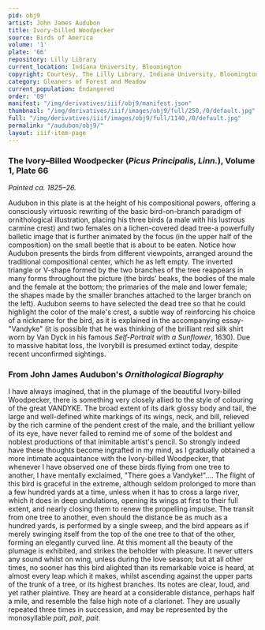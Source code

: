 ```yaml
---
pid: obj9
artist: John James Audubon
title: Ivory-billed Woodpecker
source: Birds of America
volume: '1'
plate: '66'
repository: Lilly Library
current_location: Indiana University, Bloomington
copyright: Courtesy, The Lilly Library, Indiana University, Bloomington, Indiana
category: Gleaners of Forest and Meadow
current_population: Endangered
order: '09'
manifest: "/img/derivatives/iiif/obj9/manifest.json"
thumbnail: "/img/derivatives/iiif/images/obj9/full/250,/0/default.jpg"
full: "/img/derivatives/iiif/images/obj9/full/1140,/0/default.jpg"
permalink: "/audubon/obj9/"
layout: iiif-item-page
---
```

### The Ivory–Billed Woodpecker (_Picus Principalis, Linn._), Volume 1, Plate 66

_Painted ca. 1825–26._

Audubon in this plate is at the height of his compositional powers, offering a consciously virtuosic rewriting of the basic bird-on-branch paradigm of ornithological illustration, placing his three birds (a male with his lustrous carmine crest) and two females on a lichen-covered dead tree-a powerfully balletic image that is further animated by the focus (in the upper half of the composition) on the small beetle that is about to be eaten. Notice how Audubon presents the birds from different viewpoints, arranged around the traditional compositional center, which he as left empty. The inverted triangle or V-shape formed by the two branches of the tree reappears in many forms throughout the picture (the birds' beaks, the bodies of the male and the female at the bottom; the primaries of the male and lower female; the shapes made by the smaller branches attached to the larger branch on the left). Audubon seems to have selected the dead tree so that he could highlight the color of the male's crest, a subtle way of reinforcing his choice of a nickname for the bird, as it is explained in the accompanying essay-"Vandyke" (it is possible that he was thinking of the brilliant red silk shirt worn by Van Dyck in his famous _Self-Portrait with a Sunflower_, 1630). Due to massive habitat loss, the Ivorybill is presumed extinct today, despite recent unconfirmed sightings.

### From John James Audubon's _Ornithological Biography_

I have always imagined, that in the plumage of the beautiful Ivory-billed Woodpecker, there is something very closely allied to the style of colouring of the great VANDYKE. The broad extent of its dark glossy body and tail, the large and well-defined white markings of its wings, neck, and bill, relieved by the rich carmine of the pendent crest of the male, and the brilliant yellow of its eye, have never failed to remind me of some of the boldest and noblest productions of that inimitable artist's pencil. So strongly indeed have these thoughts become ingrafted in my mind, as I gradually obtained a more intimate acquaintance with the Ivory-billed Woodpecker, that whenever I have observed one of these birds flying from one tree to another, I have mentally exclaimed, "There goes a Vandyke!".... The flight of this bird is graceful in the extreme, although seldom prolonged to more than a few hundred yards at a time, unless when it has to cross a large river, which it does in deep undulations, opening its wings at first to their full extent, and nearly closing them to renew the propelling impulse. The transit from one tree to another, even should the distance be as much as a hundred yards, is performed by a single sweep, and the bird appears as if merely swinging itself from the top of the one tree to that of the other, forming an elegantly curved line. At this moment all the beauty of the plumage is exhibited, and strikes the beholder with pleasure. It never utters any sound whilst on wing, unless during the love season; but at all other times, no sooner has this bird alighted than its remarkable voice is heard, at almost every leap which it makes, whilst ascending against the upper parts of the trunk of a tree, or its highest branches. Its notes are clear, loud, and yet rather plaintive. They are heard at a considerable distance, perhaps half a mile, and resemble the false high note of a clarionet. They are usually repeated three times in succession, and may be represented by the monosyllable _pait_, _pait_, _pait_.
